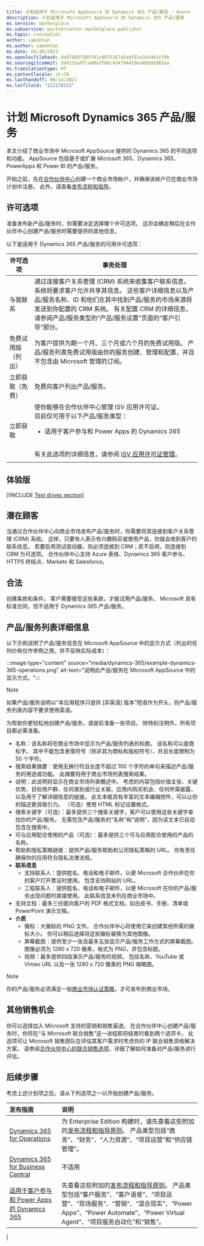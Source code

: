 ```yaml
---
title: 计划适用于 Microsoft AppSource 的 Dynamics 365 产品/服务 - Azure
description: 计划适用于 Microsoft AppSource 的 Dynamics 365 产品/服务
ms.service: marketplace
ms.subservice: partnercenter-marketplace-publisher
ms.topic: conceptual
author: vamahtan
ms.author: vamahtan
ms.date: 04/30/2021
ms.openlocfilehash: de9f88d7505f91c9075167a5adf81e3e5463cf0b
ms.sourcegitcommit: 2d412ea97cad0a2f66c434794429ea80da9d65aa
ms.translationtype: HT
ms.contentlocale: zh-CN
ms.lasthandoff: 08/14/2021
ms.locfileid: "122178131"
---
```

# <a name="plan-a-microsoft-dynamics-365-offer"></a>计划 Microsoft Dynamics 365 产品/服务

本文介绍了商业市场中 Microsoft AppSource 提供的 Dynamics 365 的不同选项和功能。 AppSource 包括基于或扩展 Microsoft 365、Dynamics 365、PowerApps 和 Power BI 的产品/服务。

开始之前，先在[合作伙伴中心](./create-account.md)创建一个商业市场帐户，并确保该帐户已在商业市场计划中注册。 此外，请查看[发布流程和指导](/office/dev/store/submit-to-appsource-via-partner-center)。

## <a name="licensing-options"></a>许可选项

准备发布新产品/服务时，你需要决定选择哪个许可选项。 这将会确定稍后在合作伙伴中心创建产品/服务时需要提供的其他信息。

以下是适用于 Dynamics 365 产品/服务的可用许可选项：

| 许可选项 | 事务处理 |
| --- | --- |
| 与我联系 | 通过连接客户关系管理 (CRM) 系统来收集客户联系信息。 系统将要求客户允许共享其信息。 这些客户详细信息以及产品/服务名称、ID 和他们在其中找到产品/服务的市场来源将发送到你配置的 CRM 系统。 有关配置 CRM 的详细信息，请参阅产品/服务类型的“产品/服务设置”页面的“客户引导”部分。 |
| 免费试用版（列出） | 为客户提供为期一个月、三个月或六个月的免费试用版。 产品/服务列表免费试用版由你的服务创建、管理和配置，并且不包含由 Microsoft 管理的订阅。 |
| 立即获取（免费） | 免费向客户列出产品/服务。 |
| 立即获取 | 使你能够在合作伙伴中心管理 ISV 应用许可证。<br>目前仅可用于以下产品/服务类型：<ul><li>适用于客户参与和 Power Apps 的 Dynamics 365</li></ul><br>有关此选项的详细信息，请参阅 [ISV 应用许可证管理](isv-app-license.md)。 |
|||

## <a name="test-drive"></a>体验版

[!INCLUDE [Test drives section](includes/test-drives.md)]

## <a name="customer-leads"></a>潜在顾客

当通过合作伙伴中心向商业市场发布产品/服务时，你需要将其连接到客户关系管理 (CRM) 系统。 这样，只要有人表示有兴趣购买或使用产品，你就会收到客户的联系信息。 若要启用测试驱动器，则必须连接到 CRM；若不启用，则连接到 CRM 为可选项。 合作伙伴中心支持 Azure 表格、Dynamics 365 客户参与、HTTPS 终结点、Marketo 和 Salesforce。

## <a name="legal"></a>合法

创建条款和条件。 客户需要接受这些条款，才能试用产品/服务。 Microsoft 具有标准合同，但不适用于 Dynamics 365 产品/服务。

## <a name="offer-listing-details"></a>产品/服务列表详细信息

以下示例说明了产品/服务信息在 Microsoft AppSource 中的显示方式（列出的任何价格仅作举例之用，并不反映实际成本）：

:::image type="content" source="media/dynamics-365/example-dynamics-365-operations.png" alt-text="说明此产品/服务在 Microsoft AppSource 中的显示方式。":::

> [!NOTE]
> 如果产品/服务说明以“本应用程序只提供 [非英语] 版本”短语作为开头，则产品/服务列表内容不要求使用英语。

为帮助你更轻松地创建产品/服务，请提前准备一些项目。 除特别注明外，所有项目都必需准备。

- 名称：该名称将在商业市场中显示为产品/服务列表的标题。 该名称可以是商标字。 其中不能包含表情符号（除非其为商标和版权符号），并且长度限制为 50 个字符。
- 搜索结果摘要：使用无换行符且长度不超过 100 个字符的单句来描述产品/服务的用途或功能。 此摘要将用于商业市场列表搜索结果。
- 说明：此说明将显示在商业市场列表概述中。 考虑的内容包括价值主张、关键优势、目标用户群、任何类别或行业关联、应用内购买机会、任何所需披露，以及用于了解详细信息的链接。 此文本框具有丰富的文本编辑控件，可以让你的描述更具吸引力。 （可选）使用 HTML 标记设置格式。
- 搜索关键字（可选）：最多提供三个搜索关键字，客户可以使用这些关键字查找你的产品/服务。 无需包含产品/服务的“名称”和“说明”，因为该文本已自动包含在搜索中。
- 可与应用配合使用的产品（可选）：最多提供三个可与应用配合使用的产品的名称。
- 帮助和隐私策略链接：提供产品/服务帮助和公司隐私策略的 URL。 你有责任确保你的应用符合隐私法律法规。
- **联系信息**
  - 支持联系人：提供姓名、电话和电子邮件，以便 Microsoft 合作伙伴在你的客户打开票证时使用。 包含支持网站的 URL。
  - 工程联系人：提供姓名、电话和电子邮件，以便 Microsoft 在你的产品/服务出现问题时直接使用。 此联系信息未列在商业市场中。
- 支持文档：最多三份面向客户的 PDF 格式文档，如白皮书、手册、清单或 PowerPoint 演示文稿。
- **介质**
    - 徽标：大徽标的 PNG 文件。 合作伙伴中心将使用它来创建其他所需的徽标大小。 你可以稍后选择将这些徽标替换为其他图像。
    - 屏幕截图：提供至少一张且最多五张显示产品/服务工作方式的屏幕截图。 图像必须为 1280 x 720 像素，格式为 PNG，并包含标题。
    - 视频：最多提供四段演示产品/服务的视频。 包括名称、YouTube 或 Vimeo URL 以及一张 1280 x 720 像素的 PNG 缩略图。

> [!Note]
> 你的产品/服务必须满足一般[商业市场认证策略](/legal/marketplace/certification-policies#100-general)，才可发布到商业市场。

## <a name="additional-sales-opportunities"></a>其他销售机会

你可以选择加入 Microsoft 支持的营销和销售渠道。 在合作伙伴中心创建产品/服务时，你将在“与 Microsoft 联合销售”这一进程即将结束时看到两个选项卡。 此选项可让 Microsoft 销售团队在评估其客户需求时考虑你的 IP 联合销售资格解决方案。 请参阅[合作伙伴中心的联合销售选项](./co-sell-configure.md)，详细了解如何准备对产品/服务进行评估。

## <a name="next-steps"></a>后续步骤

考虑上述计划项之后，请从下列选项之一以开始创建产品/服务。

| 发布指南    | 说明  |
| :------------------- | :-------------------|
| [Dynamics 365 for Operations](./dynamics-365-operations-offer-setup.md) | 为 Enterprise Edition 构建时，请先查看这些附加的[发布流程和指导原则](/dynamics365/fin-ops-core/dev-itpro/lcs-solutions/lcs-solutions-app-source)。 产品类型包括“商务”、“财务”、“人力资源”、“项目运营”和“供应链管理”。 |
| [Dynamics 365 for Business Central](dynamics-365-business-central-offer-setup.md) | 不适用 |
| [适用于客户参与和 Power Apps 的 Dynamics 365](dynamics-365-customer-engage-offer-setup.md) | 先查看这些附加的[发布流程和指导原则](/dynamics365/customer-engagement/developer/publish-app-appsource)。 产品类型包括“客户服务”、“客户语音”、“项目运营”、“现场服务”、“营销”、“混合现实”、“Power Apps”、“Power Automate”、“Power Virtual Agent”、“项目服务自动化”和“销售”。 |
|
